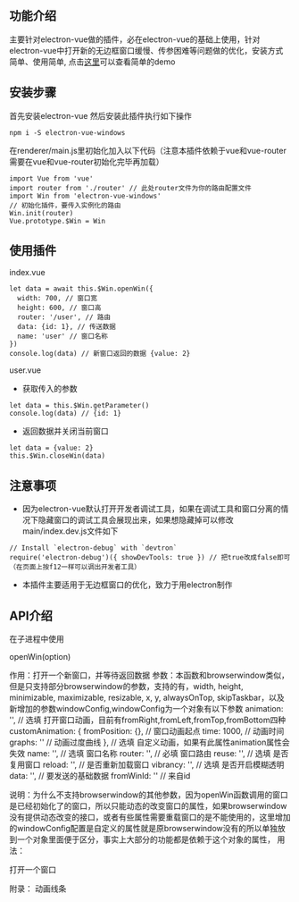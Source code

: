 
## 功能介绍

主要针对electron-vue做的插件，必在electron-vue的基础上使用，针对electron-vue中打开新的无边框窗口缓慢、传参困难等问题做的优化，安装方式简单、使用简单, 点击[这里](https://github.com/hxkuc/electron-vue-windows-demo)可以查看简单的demo

## 安装步骤

首先安装electron-vue
然后安装此插件执行如下操作
```
npm i -S electron-vue-windows
```
在renderer/main.js里初始化加入以下代码（注意本插件依赖于vue和vue-router需要在vue和vue-router初始化完毕再加载）
```
import Vue from 'vue'
import router from './router' // 此处router文件为你的路由配置文件
import Win from 'electron-vue-windows'
// 初始化插件，要传入实例化的路由
Win.init(router)
Vue.prototype.$Win = Win
```
## 使用插件

index.vue
```
let data = await this.$Win.openWin({
  width: 700, // 窗口宽
  height: 600, // 窗口高
  router: '/user', // 路由
  data: {id: 1}, // 传送数据 
  name: 'user' // 窗口名称
})
console.log(data) // 新窗口返回的数据 {value: 2}
```
user.vue
- 获取传入的参数
```
let data = this.$Win.getParameter()
console.log(data) // {id: 1}
```
- 返回数据并关闭当前窗口
```
let data = {value: 2}
this.$Win.closeWin(data)
```

## 注意事项
- 因为electron-vue默认打开开发者调试工具，如果在调试工具和窗口分离的情况下隐藏窗口的调试工具会展现出来，如果想隐藏掉可以修改main/index.dev.js文件如下
```
// Install `electron-debug` with `devtron`
require('electron-debug')({ showDevTools: true }) // 把true改成false即可（在页面上按f12一样可以调出开发者工具）
```
- 本插件主要适用于无边框窗口的优化，致力于用electron制作

## API介绍

在子进程中使用

openWin(option)

作用：打开一个新窗口，并等待返回数据
参数：本函数和browserwindow类似，但是只支持部分browserwindow的参数，支持的有，width, height, minimizable, maximizable, resizable, x, y, alwaysOnTop, skipTaskbar，以及新增加的参数windowConfig,windowConfig为一个对象有以下参数
animation: '', // 选填 打开窗口动画，目前有fromRight,fromLeft,fromTop,fromBottom四种
customAnimation: {
    fromPosition: {}, // 窗口动画起点
    time: 1000, // 动画时间
    graphs: '' // 动画过度曲线
}, // 选填 自定义动画，如果有此属性animation属性会失效
name: '', // 选填 窗口名称
router: '', // 必填 窗口路由
reuse: '', // 选填 是否复用窗口
reload: '', // 是否重新加载窗口
vibrancy: '', // 选填 是否开启模糊透明
data: '', // 要发送的基础数据
fromWinId: '' // 来自id

说明：为什么不支持browserwindow的其他参数，因为openWin函数调用的窗口是已经初始化了的窗口，所以只能动态的改变窗口的属性，如果browserwindow没有提供动态改变的接口，或者有些属性需要重载窗口的是不能使用的，这里增加的windowConfig配置是自定义的属性就是原browserwindow没有的所以单独放到一个对象里面便于区分，事实上大部分的功能都是依赖于这个对象的属性，
用法：

打开一个窗口


附录：
动画线条